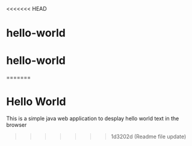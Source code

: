 <<<<<<< HEAD
# hello-world
# hello-world
=======
# Hello World

This is a simple java web application to desplay hello world text in the browser
>>>>>>> 1d3202d (Readme file update)
